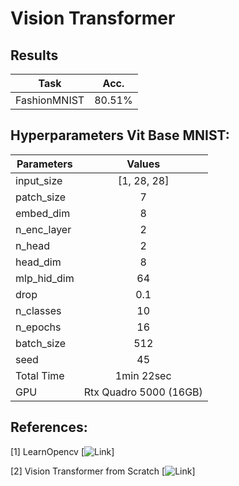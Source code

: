 # Vision Transformer

## Results

<center>

| Task  |      Acc.   |
|----------|:-------------:|
|FashionMNIST| 80.51% |


</center>


## Hyperparameters Vit Base MNIST:
<center>

| Parameters  |      Values   |
|----------|:-------------:|
|input_size| [1, 28, 28] |
|patch_size| 7 |
|embed_dim| 8 |
|n_enc_layer| 2 |
|n_head| 2 |
|head_dim| 8 |
|mlp_hid_dim| 64 |
|drop| 0.1 |
|n_classes| 10 |
|n_epochs| 16 |
|batch_size| 512 |
| seed | 45 |
| Total Time | 1min 22sec |
| GPU | Rtx Quadro 5000 (16GB) |

</center>

## References:

[1] LearnOpencv [![Link](https://learnopencv.com/the-future-of-image-recognition-is-here-pytorch-vision-transformer/#The-Vision-Transformer-And-Its-Components)]

[2] Vision Transformer from Scratch [![Link](https://medium.com/mlearning-ai/vision-transformers-from-scratch-pytorch-a-step-by-step-guide-96c3313c2e0c)]
